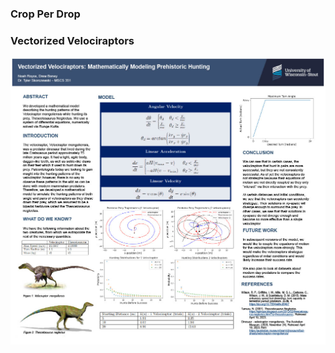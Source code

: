 ### Crop Per Drop

### Vectorized Velociraptors

<img src="https://github.com/nroyce7/nroyce7.github.io/blob/master/velociraptor%20poster%20edit.jpg?raw=true" width="800">

